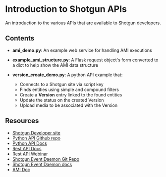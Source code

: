 # Introduction to Shotgun APIs

An introduction to the various APIs that are available to Shotgun developers. 

## Contents

* **ami_demo.py**: An example web service for handling AMI executions

* **example_ami_structure.py**: A Flask request object's form converted to a 
  dict to help show the AMI data structure
  
* **version_create_demo.py**: A python API example that:
  * Connects to a Shotgun site via script key
  * Finds entities using simple and compound filters
  * Create a **Version** entry linked to the found entities
  * Update the status on the created Version
  * Upload media to be associated with the Version

## Resources

* [Shotgun Developer site](http://developer.shotgunsoftware.com/)
* [Python API Github repo](https://github.com/shotgunsoftware/python-api)
* [Python API Docs](http://developer.shotgunsoftware.com/python-api/)
* [Rest API Docs](http://developer.shotgunsoftware.com/rest-api/)
* [Rest API Webinar](https://youtu.be/3xPPj2pbHVQ)
* [Shotgun Event Daemon Git Repo](https://github.com/shotgunsoftware/shotgunEvents)
* [Shotgun Event Daemon docs](https://github.com/shotgunsoftware/shotgunEvents/wiki)
* [AMI Doc](https://support.shotgunsoftware.com/hc/en-us/articles/219031318-Creating-custom-Action-Menu-Items)